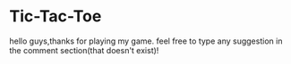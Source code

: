 # Tic-Tac-Toe
hello guys,thanks for playing my game.
feel free to type any suggestion in the comment section(that doesn't exist)!
